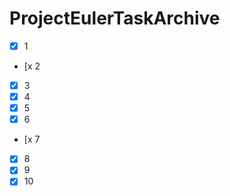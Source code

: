 # ProjectEulerTaskArchive

- [x] 1
- [x 2
- [x] 3
- [x] 4
- [x] 5
- [x] 6
- [x 7
- [x] 8
- [x] 9
- [x] 10
